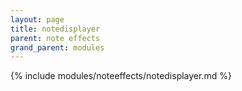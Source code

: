 ```yaml
---
layout: page
title: notedisplayer
parent: note effects
grand_parent: modules
---
```


{% include modules/noteeffects/notedisplayer.md %}
